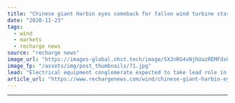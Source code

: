 ```yaml
---
title: "Chinese giant Harbin eyes comeback for fallen wind turbine star XEMC"
date: "2020-11-23"
tags: 
  - wind
  - markets
  - recharge news
source: "recharge news"
image_url: "https://images-global.nhst.tech/image/SXJnRG4vNjhUazREMFdxUUsxdUV3QktiWW91YWcvWnlWMnk5aGtvNW45ND0=/nhst/binary/1cda8e4dac14666560a8d8b675602c11"
image_fp: "/assets/img/post_thumbnails/71.jpg"
lead: "Electrical equipment conglomerate expected to take lead role in restructuring former global OEM player"
article_url: "https://www.rechargenews.com/wind/chinese-giant-harbin-eyes-comeback-for-fallen-wind-turbine-star-xemc/2-1-917191"
---
```


---
